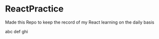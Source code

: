 # ReactPractice
 
Made this Repo to keep the record of my React learning on the daily basis 

abc
def
ghi
